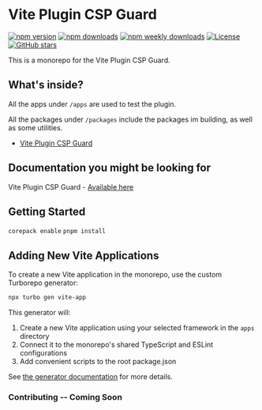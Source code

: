# Vite Plugin CSP Guard

<!-- BEGIN BADGES -->

[![npm version](https://img.shields.io/npm/v/vite-plugin-csp-guard)](https://www.npmjs.com/package/vite-plugin-csp-guard)
[![npm downloads](https://img.shields.io/npm/dt/vite-plugin-csp-guard)](https://www.npmjs.com/package/vite-plugin-csp-guard)
[![npm weekly downloads](https://img.shields.io/npm/dw/vite-plugin-csp-guard)](https://www.npmjs.com/package/vite-plugin-csp-guard)
[![License](https://img.shields.io/npm/l/vite-plugin-csp-guard)](https://github.com/tsotimus/vite-plugin-csp-guard/blob/main/LICENSE)
[![GitHub stars](https://img.shields.io/github/stars/tsotimus/vite-plugin-csp-guard?style=social)](https://github.com/tsotimus/vite-plugin-csp-guard)

<!-- END BADGES -->

This is a monorepo for the Vite Plugin CSP Guard.

## What's inside?

All the apps under `/apps` are used to test the plugin.

All the packages under `/packages` include the packages im building, as well as some utilities.

- [Vite Plugin CSP Guard](https://npmjs.com/package/vite-plugin-csp-guard)

## Documentation you might be looking for

Vite Plugin CSP Guard - [Available here](https://vite-csp.tsotne.co.uk)

## Getting Started

`corepack enable`
`pnpm install`

## Adding New Vite Applications

To create a new Vite application in the monorepo, use the custom Turborepo generator:

```bash
npx turbo gen vite-app
```

This generator will:

1. Create a new Vite application using your selected framework in the `apps` directory
2. Connect it to the monorepo's shared TypeScript and ESLint configurations
3. Add convenient scripts to the root package.json

See [the generator documentation](./turbo/generators/README.md) for more details.

### Contributing -- Coming Soon
